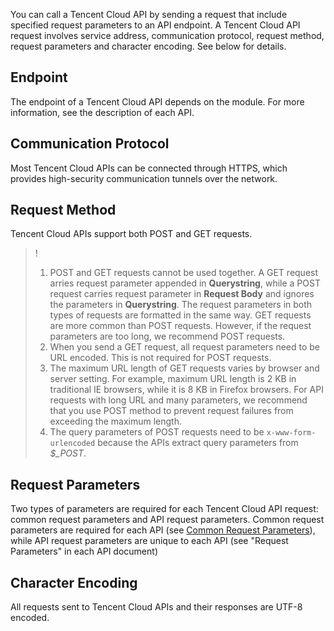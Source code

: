 You can call a Tencent Cloud API by sending a request that include specified request parameters to an API endpoint. A Tencent Cloud API request involves service address, communication protocol, request method, request parameters and character encoding. See below for details.

## Endpoint
The endpoint of a Tencent Cloud API depends on the module. For more information, see the description of each API.

## Communication Protocol
Most Tencent Cloud APIs can be connected through HTTPS, which provides high-security communication tunnels over the network.

## Request Method
Tencent Cloud APIs support both POST and GET requests.

>!
>1. POST and GET requests cannot be used together. A GET request arries request parameter appended in **Querystring**, while a POST request carries request parameter in **Request Body** and ignores the parameters in **Querystring**. The request parameters in both types of requests are formatted in the same way. GET requests are more common than POST requests. However, if the request parameters are too long, we recommend POST requests.
>2. When you send a GET request, all request parameters need to be URL encoded. This is not required for POST requests.
>3. The maximum URL length of GET requests varies by browser and server setting. For example, maximum URL length is 2 KB in traditional IE browsers, while it is 8 KB in Firefox browsers. For API requests with long URL and many parameters, we recommend that you use POST method to prevent request failures from exceeding the maximum length.
>4. The query parameters of POST requests need to be `x-www-form-urlencoded` because the APIs extract query parameters from *$_POST*.

## Request Parameters
Two types of parameters are required for each Tencent Cloud API request: common request parameters and API request parameters. Common request parameters are required for each API (see [Common Request Parameters](https://intl.cloud.tencent.com/document/product/297/7291)), while API request parameters are unique to each API (see "Request Parameters" in each API document)

## Character Encoding
All requests sent to Tencent Cloud APIs and their responses are UTF-8 encoded.

